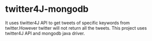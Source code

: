 twitter4J-mongodb
=================

It uses tiwitter4J API to get tweets of specific keywords from twitter.However twitter will not return all the tweets. This project uses twitter4J API and mongodb java driver.
